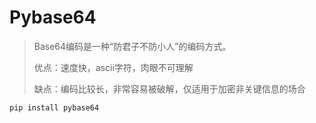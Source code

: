 # Pybase64

> Base64编码是一种“防君子不防小人”的编码方式。
>
> 优点：速度快，ascii字符，肉眼不可理解
> 
> 缺点：编码比较长，非常容易被破解，仅适用于加密非关键信息的场合

`pip install pybase64`

